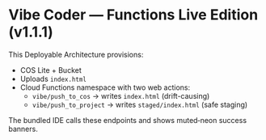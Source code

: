 
# Vibe Coder — Functions Live Edition (v1.1.1)

This Deployable Architecture provisions:
- COS Lite + Bucket
- Uploads `index.html`
- Cloud Functions namespace with two web actions:
  - `vibe/push_to_cos`      → writes `index.html` (drift-causing)
  - `vibe/push_to_project`  → writes `staged/index.html` (safe staging)

The bundled IDE calls these endpoints and shows muted‑neon success banners.
